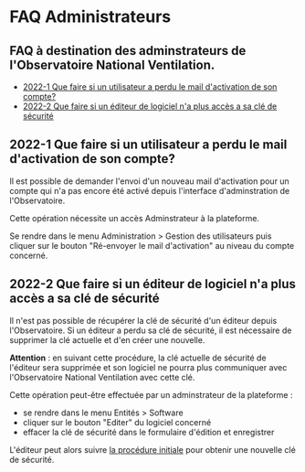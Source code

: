 # FAQ Administrateurs

## FAQ à destination des adminstrateurs de l'Observatoire National Ventilation.

* [2022-1 Que faire si un utilisateur a perdu le mail d'activation de son compte?](#faq2022-1)
* [2022-2 Que faire si un éditeur de logiciel n'a plus accès a sa clé de sécurité](#faq2022-2)

## 2022-1 Que faire si un utilisateur a perdu le mail d'activation de son compte? <a name="faq2022-1"></a>

Il est possible de demander l'envoi d'un nouveau mail d'activation pour un compte qui n'a pas encore été activé depuis l'interface d'adminstration de l'Observatoire.

Cette opération nécessite un accès Adminstrateur à la plateforme.

Se rendre dans le menu Administration > Gestion des utilisateurs puis cliquer sur le bouton "Ré-envoyer le mail d'activation" au niveau du compte concerné.

## 2022-2 Que faire si un éditeur de logiciel n'a plus accès a sa clé de sécurité <a name="faq2022-2"></a>

Il n'est pas possible de récupérer la clé de sécurité d'un éditeur depuis l'Observatoire. Si un éditeur a perdu sa clé de sécurité, il est nécessaire de supprimer la clé actuelle et d'en créer une nouvelle.

**Attention** : en suivant cette procédure, la clé actuelle de sécurité de l'éditeur sera supprimée et son logiciel ne pourra plus communiquer avec l'Observatoire National Ventilation avec cette clé.

Cette opération peut-être effectuée par un adminstrateur de la plateforme :

* se rendre dans le menu Entités > Software
* cliquer sur le bouton "Editer" du logiciel concerné
* effacer la clé de sécurité dans le formulaire d'édition et enregistrer

L'éditeur peut alors suivre [la procédure initiale](https://dooapp.github.io/onv/access-editor/#2-api-reference-) pour obtenir une nouvelle clé de sécurité.
